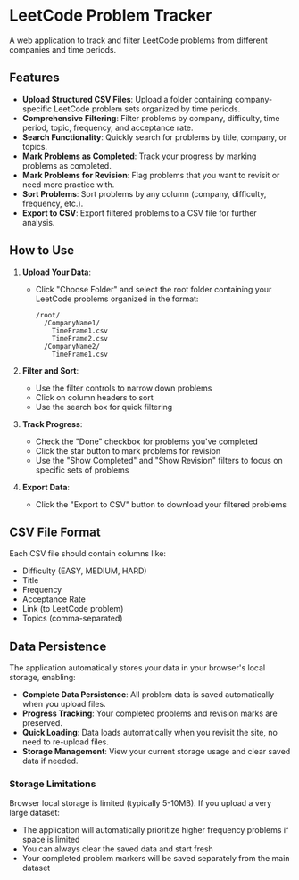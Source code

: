 # LeetCode Problem Tracker

A web application to track and filter LeetCode problems from different companies and time periods.

## Features

- **Upload Structured CSV Files**: Upload a folder containing company-specific LeetCode problem sets organized by time periods.
- **Comprehensive Filtering**: Filter problems by company, difficulty, time period, topic, frequency, and acceptance rate.
- **Search Functionality**: Quickly search for problems by title, company, or topics.
- **Mark Problems as Completed**: Track your progress by marking problems as completed.
- **Mark Problems for Revision**: Flag problems that you want to revisit or need more practice with.
- **Sort Problems**: Sort problems by any column (company, difficulty, frequency, etc.).
- **Export to CSV**: Export filtered problems to a CSV file for further analysis.

## How to Use

1. **Upload Your Data**:
   - Click "Choose Folder" and select the root folder containing your LeetCode problems organized in the format:
     ```
     /root/
       /CompanyName1/
         TimeFrame1.csv
         TimeFrame2.csv
       /CompanyName2/
         TimeFrame1.csv
     ```

2. **Filter and Sort**:
   - Use the filter controls to narrow down problems
   - Click on column headers to sort
   - Use the search box for quick filtering

3. **Track Progress**:
   - Check the "Done" checkbox for problems you've completed
   - Click the star button to mark problems for revision
   - Use the "Show Completed" and "Show Revision" filters to focus on specific sets of problems

4. **Export Data**:
   - Click the "Export to CSV" button to download your filtered problems

## CSV File Format

Each CSV file should contain columns like:
- Difficulty (EASY, MEDIUM, HARD)
- Title
- Frequency
- Acceptance Rate
- Link (to LeetCode problem)
- Topics (comma-separated)

## Data Persistence

The application automatically stores your data in your browser's local storage, enabling:

- **Complete Data Persistence**: All problem data is saved automatically when you upload files.
- **Progress Tracking**: Your completed problems and revision marks are preserved.
- **Quick Loading**: Data loads automatically when you revisit the site, no need to re-upload files.
- **Storage Management**: View your current storage usage and clear saved data if needed.

### Storage Limitations

Browser local storage is limited (typically 5-10MB). If you upload a very large dataset:

- The application will automatically prioritize higher frequency problems if space is limited
- You can always clear the saved data and start fresh
- Your completed problem markers will be saved separately from the main dataset
